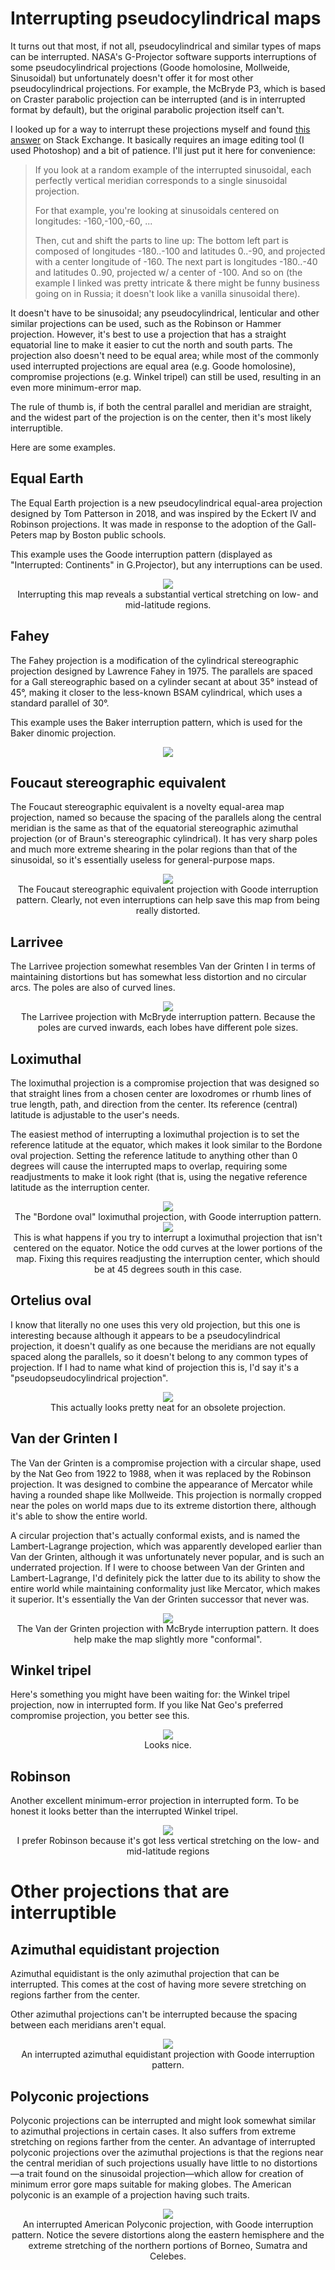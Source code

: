 # Interrupting pseudocylindrical maps
It turns out that most, if not all, pseudocylindrical and similar types of maps can be interrupted. NASA's G-Projector software supports interruptions of some pseudocylindrical projections (Goode homolosine, Mollweide, Sinusoidal) but unfortunately doesn't offer it for most other pseudocylindrical projections. For example, the McBryde P3, which is based on Craster parabolic projection can be interrupted (and is in interrupted format by default), but the original parabolic projection itself can't.

I looked up for a way to interrupt these projections myself and found [this answer](https://gis.stackexchange.com/a/1798) on Stack Exchange. It basically requires an image editing tool (I used Photoshop) and a bit of patience. I'll just put it here for convenience:

> If you look at a random example of the interrupted sinusoidal, each perfectly vertical meridian corresponds to a single sinusoidal projection.
>
> For that example, you're looking at sinusoidals centered on longitudes: -160,-100,-60, ...
>
> Then, cut and shift the parts to line up: The bottom left part is composed of longitudes -180..-100 and latitudes 0..-90, and projected with a center longitude of -160. The next part is longitudes -180..-40 and latitudes 0..90, projected w/ a center of -100. And so on (the example I linked was pretty intricate & there might be funny business going on in Russia; it doesn't look like a vanilla sinusoidal there).

It doesn't have to be sinusoidal; any pseudocylindrical, lenticular and other similar projections can be used, such as the Robinson or Hammer projection. However, it's best to use a projection that has a straight equatorial line to make it easier to cut the north and south parts. The projection also doesn't need to be equal area; while most of the commonly used interrupted projections are equal area (e.g. Goode homolosine), compromise projections (e.g. Winkel tripel) can still be used, resulting in an even more minimum-error map.

The rule of thumb is, if both the central parallel and meridian are straight, and the widest part of the projection is on the center, then it's most likely interruptible.

Here are some examples.

## Equal Earth
The Equal Earth projection is a new pseudocylindrical equal-area projection designed by Tom Patterson in 2018, and was inspired by the Eckert IV and Robinson projections. It was made in response to the adoption of the Gall-Peters map by Boston public schools.	

This example uses the Goode interruption pattern (displayed as "Interrupted: Continents" in G.Projector), but any interruptions can be used.

<center><a href="https://1.bp.blogspot.com/-TahxeZQdPOE/XMfEpvdMd3I/AAAAAAAAAXc/Z5vP4kk8XXkmroOC76Amx81G6D3_USjEQCLcBGAs/s0/equalearth-goode-unextended.png"><img src="https://1.bp.blogspot.com/-TahxeZQdPOE/XMfEpvdMd3I/AAAAAAAAAXc/Z5vP4kk8XXkmroOC76Amx81G6D3_USjEQCLcBGAs/s640/equalearth-goode-unextended.png"></a><br />Interrupting this map reveals a substantial vertical stretching on low- and mid-latitude regions.</center>

## Fahey
The Fahey projection is a modification of the cylindrical stereographic projection designed by Lawrence Fahey in 1975.  The parallels are spaced for a Gall stereographic based on a cylinder secant at about 35° instead of 45°, making it closer to the less-known BSAM cylindrical, which uses a standard parallel of 30°.

This example uses the Baker interruption pattern, which is used for the Baker dinomic projection.

<center><a href="https://3.bp.blogspot.com/-RStgjpPgPJA/XMfUuXLa0cI/AAAAAAAAAX0/DsZ_tTH8dlkxPZdsF_9lv-PlJXOsZGsywCLcBGAs/s0/fahey-baker.png"><img src="https://3.bp.blogspot.com/-RStgjpPgPJA/XMfUuXLa0cI/AAAAAAAAAX0/DsZ_tTH8dlkxPZdsF_9lv-PlJXOsZGsywCLcBGAs/s640/fahey-baker.png"></a><br /></center>

## Foucaut stereographic equivalent
The Foucaut stereographic equivalent is a novelty equal-area map projection, named so because the spacing of the parallels along the central meridian
is the same as that of the equatorial stereographic azimuthal projection (or of Braun's stereographic cylindrical). It has very sharp poles and much more extreme shearing in the polar regions than that of the sinusoidal, so it's essentially useless for general-purpose maps.

<center><a href="https://2.bp.blogspot.com/-4kS2KhOSJxs/XNcVsdqHSuI/AAAAAAAAAdY/k4dlVTgROKMx-EcRM6KXLKt0knnhNgjdQCLcBGAs/s0/foucaut-goode.png"><img src="https://2.bp.blogspot.com/-4kS2KhOSJxs/XNcVsdqHSuI/AAAAAAAAAdY/k4dlVTgROKMx-EcRM6KXLKt0knnhNgjdQCLcBGAs/s640/foucaut-goode.png"></a><br />The Foucaut stereographic equivalent projection with Goode interruption pattern. Clearly, not even interruptions can help save this map from being really distorted.</center>

## Larrivee
The Larrivee projection somewhat resembles Van der Grinten I in terms of maintaining distortions but has somewhat less distortion and no circular arcs. The poles are also of curved lines.

<center><a href="https://2.bp.blogspot.com/-Hir9oexQ0cY/XNcWUP97-vI/AAAAAAAAAdg/aaDXnpNsjMkk2pg9FPEiIaLihh8a5ANTQCLcBGAs/s0/larrivee-mcbryde.png"><img src="https://2.bp.blogspot.com/-Hir9oexQ0cY/XNcWUP97-vI/AAAAAAAAAdg/aaDXnpNsjMkk2pg9FPEiIaLihh8a5ANTQCLcBGAs/s640/larrivee-mcbryde.png"></a><br />The Larrivee projection with McBryde interruption pattern. Because the poles are curved inwards, each lobes have different pole sizes.</center>

## Loximuthal
The loximuthal projection is a compromise projection that was designed so that straight lines from a chosen center are loxodromes or rhumb lines of true length, path, and direction from the center. Its reference (central) latitude is adjustable to the user's needs.

The easiest method of interrupting a loximuthal projection is to set the reference latitude at the equator, which makes it look similar to the Bordone oval projection. Setting the reference latitude to anything other than 0 degrees will cause the interrupted maps to overlap, requiring some readjustments to make it look right (that is, using the negative reference latitude as the interruption center.

<center><a href="https://1.bp.blogspot.com/-cNjNmZxos3Y/XNcQ5-8Dc3I/AAAAAAAAAcw/XMDMXAgyI4QaVohMLP5sQiewgk6PhuykgCLcBGAs/s0/loximuthalGoode.png"><img src="https://1.bp.blogspot.com/-cNjNmZxos3Y/XNcQ5-8Dc3I/AAAAAAAAAcw/XMDMXAgyI4QaVohMLP5sQiewgk6PhuykgCLcBGAs/s640/loximuthalGoode.png"></a><br />The "Bordone oval" loximuthal projection, with Goode interruption pattern.</center>

<center><a href="https://2.bp.blogspot.com/-fVuDw9rAxm8/XNcUPaj2iNI/AAAAAAAAAdM/zGwFroOlfeMBK4Tvvxg5vA2H8iOk1esKQCEwYBhgL/s1600/45nloximuthal-baker.png"><img src="https://2.bp.blogspot.com/-fVuDw9rAxm8/XNcUPaj2iNI/AAAAAAAAAdM/zGwFroOlfeMBK4Tvvxg5vA2H8iOk1esKQCEwYBhgL/s640/45nloximuthal-baker.png"></a><br />This is what happens if you try to interrupt a loximuthal projection that isn't centered on the equator. Notice the odd curves at the lower portions of the map. Fixing this requires readjusting the interruption center, which should be at 45 degrees south in this case.</center>

## Ortelius oval
I know that literally no one uses this very old projection, but this one is interesting because although it appears to be a pseudocylindrical projection, it doesn't qualify as one because the meridians are not equally spaced along the parallels, so it doesn't belong to any common types of projection. If I had to name what kind of projection this is, I'd say it's a "pseudopseudocylindrical projection".	

<center><a href="https://2.bp.blogspot.com/-0ybNZqncwQU/XMnquVFErRI/AAAAAAAAAYo/lLNdBopGUUcQIsMB2SmWpSRniZPikdqVQCLcBGAs/s0/ortel-baker.png"><img src="https://2.bp.blogspot.com/-0ybNZqncwQU/XMnquVFErRI/AAAAAAAAAYo/lLNdBopGUUcQIsMB2SmWpSRniZPikdqVQCLcBGAs/s640/ortel-baker.png"></a><br />This actually looks pretty neat for an obsolete projection.</center>

## Van der Grinten I
The Van der Grinten is a compromise projection with a circular shape, used by the Nat Geo from 1922 to 1988, when it was replaced by the Robinson projection. It was designed to combine the appearance of Mercator while having a rounded shape like Mollweide. This projection is normally cropped near the poles on world maps due to its extreme distortion there, although it's able to show the entire world.

A circular projection that's actually conformal exists, and is named the Lambert-Lagrange projection, which was apparently developed earlier than Van der Grinten, although it was unfortunately never popular, and is such an underrated projection. If I were to choose between Van der Grinten and Lambert-Lagrange, I'd definitely pick the latter due to its ability to show the entire world while maintaining conformality just like Mercator, which makes it superior. It's essentially the Van der Grinten successor that never was.

<center><a href="https://1.bp.blogspot.com/-NkVdbsC-kVQ/XNcVPoL6TCI/AAAAAAAAAdQ/ommYkz8w8f43B1E1HnHJ0uy4P0uYhhpNgCLcBGAs/s0/vdg-mcbryde.png"><img src="https://1.bp.blogspot.com/-NkVdbsC-kVQ/XNcVPoL6TCI/AAAAAAAAAdQ/ommYkz8w8f43B1E1HnHJ0uy4P0uYhhpNgCLcBGAs/s640/vdg-mcbryde.png"></a><br />The Van der Grinten projection with McBryde interruption pattern. It does help make the map slightly more "conformal".</center>

## Winkel tripel
Here's something you might have been waiting for: the Winkel tripel projection, now in interrupted form. If you like Nat Geo's preferred compromise projection, you better see this.

<center><a href="https://1.bp.blogspot.com/-QhegUUdL8ZY/XMnhskckm1I/AAAAAAAAAYM/PYYO7IM9p4oAy5nhUt0Vk9UVt_xtBVxRQCLcBGAs/s0/winkel-goode.png"><img src="https://1.bp.blogspot.com/-QhegUUdL8ZY/XMnhskckm1I/AAAAAAAAAYM/PYYO7IM9p4oAy5nhUt0Vk9UVt_xtBVxRQCLcBGAs/s640/winkel-goode.png"></a><br />Looks nice.</center>

## Robinson
Another excellent minimum-error projection in interrupted form. To be honest it looks better than the interrupted Winkel tripel.

<center><a href="https://1.bp.blogspot.com/-FKZRUBQhSGQ/XMnqkI_MB_I/AAAAAAAAAYk/9Cg2Vha2U2cHRLsSC5iZPpRZtE4AFiR0ACLcBGAs/s0/robinson-goode.png"><img src="https://1.bp.blogspot.com/-FKZRUBQhSGQ/XMnqkI_MB_I/AAAAAAAAAYk/9Cg2Vha2U2cHRLsSC5iZPpRZtE4AFiR0ACLcBGAs/s640/robinson-goode.png"></a><br />I prefer Robinson because it's got less vertical stretching on the low- and mid-latitude regions</center>

# Other projections that are interruptible
## Azimuthal equidistant projection
Azimuthal equidistant is the only azimuthal projection that can be interrupted. This comes at the cost of having more severe stretching on regions farther from the center.

Other azimuthal projections can't be interrupted because the spacing between each meridians aren't equal.

<center><a href="https://3.bp.blogspot.com/-BEVrKvwN4Ic/XNcK3vkyNGI/AAAAAAAAAcM/00Lw6Jtm8bUupN0ioY66Rig7tLVaV1nTgCLcBGAs/s0/azimeqdgoode.png"><img src="https://3.bp.blogspot.com/-BEVrKvwN4Ic/XNcK3vkyNGI/AAAAAAAAAcM/00Lw6Jtm8bUupN0ioY66Rig7tLVaV1nTgCLcBGAs/s640/azimeqdgoode.png"></a><br />An interrupted azimuthal equidistant projection with Goode interruption pattern.</center>

## Polyconic projections
Polyconic projections can be interrupted and might look somewhat similar to azimuthal projections in certain cases. It also suffers from extreme stretching on regions farther from the center. An advantage of interrupted polyconic projections over the azimuthal projections is that the regions near the central meridian of such projections usually have little to no distortions—a trait found on the sinusoidal projection—which allow for creation of minimum error gore maps suitable for making globes. The American polyconic is an example of a projection having such traits.

<center><a href="https://3.bp.blogspot.com/-t2ZzActvobY/XNcJkBHWwVI/AAAAAAAAAcA/0mxhIH36F3sSEY-0L7BS_cKkBqLt8nMpQCLcBGAs/s0/polyconic-goode.png"><img src="https://3.bp.blogspot.com/-t2ZzActvobY/XNcJkBHWwVI/AAAAAAAAAcA/0mxhIH36F3sSEY-0L7BS_cKkBqLt8nMpQCLcBGAs/s640/polyconic-goode.png"></a><br />An interrupted American Polyconic projection, with Goode interruption pattern. Notice the severe distortions along the eastern hemisphere and the extreme stretching of the northern portions of Borneo, Sumatra and Celebes.</center>

